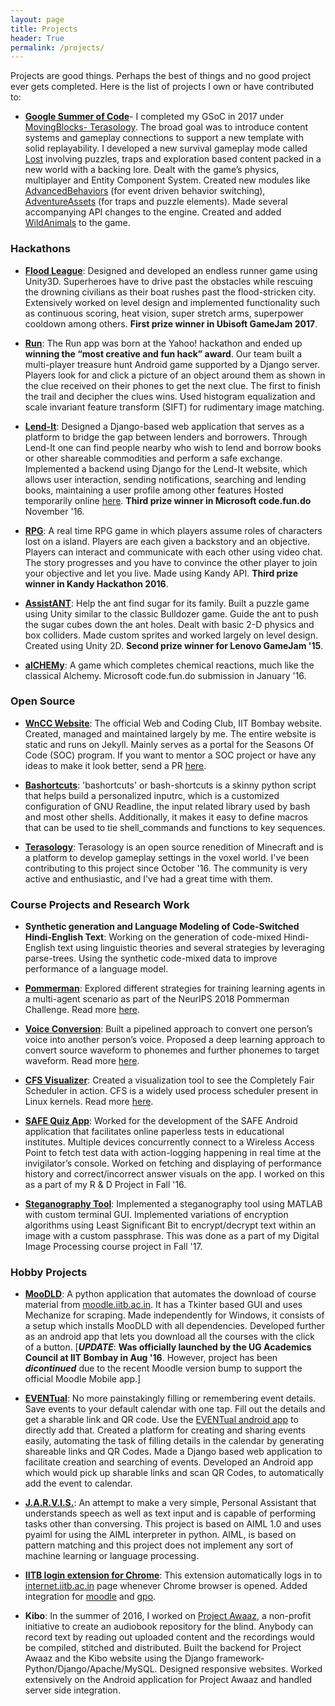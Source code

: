```yaml
---
layout: page
title: Projects
header: True
permalink: /projects/
---
```


Projects are good things. Perhaps the best of things and no good project ever gets completed.
Here is the list of projects I own or have contributed to:

* [**Google Summer of Code**][Google Summer of Code]- I completed my GSoC in 2017 under [MovingBlocks- Terasology][MovingBlocks- Terasology]. The broad goal was to introduce content systems and gameplay connections to support a new template with solid replayability. I developed a new survival gameplay mode called [Lost][Lost] involving puzzles, traps and exploration based content packed in a new world with a backing lore. Dealt with the game’s physics, multiplayer and Entity Component System. Created new modules like [AdvancedBehaviors][AdvancedBehaviors] (for event driven behavior switching), [AdventureAssets][AdventureAssets] (for traps and puzzle elements). Made several accompanying API changes to the engine. Created and added [WildAnimals] to the game.

### Hackathons

* [**Flood League**][Flood League]: Designed and developed an endless runner game using Unity3D. Superheroes have to drive past the obstacles while rescuing the drowning civilians as their boat rushes past the flood-stricken city. Extensively worked on level design and implemented functionality such as continuous scoring, heat vision, super stretch arms, superpower cooldown among others. **First prize winner in Ubisoft GameJam 2017**.

* [**Run**][Run]: The Run app was born at the Yahoo! hackathon and ended up **winning the “most creative and fun hack” award**. Our team built a multi-player treasure hunt Android game supported by a Django server. Players look for and click a picture of an object around them as shown in the clue received on their phones to get the next clue. The first to finish the trail and decipher the clues wins. Used histogram equalization and scale invariant feature transform (SIFT) for rudimentary image matching.

* [**Lend-It**][Lend-It]: Designed a Django-based web application that serves as a platform to bridge the gap between lenders and borrowers. Through Lend-It one can find people nearby who wish to lend and borrow books or other shareable commodities and perform a safe exchange. Implemented a backend using Django for the Lend-It website, which allows user interaction, sending notifications, searching and lending books, maintaining a user profile among other features Hosted temporarily online [here](http://pacific-dawn-55810.herokuapp.com/). **Third prize winner in Microsoft code.fun.do** November '16.

* [**RPG**][RPG]: A real time RPG game in which players assume roles of characters lost on a island. Players are each given a backstory and an objective. Players can interact and communicate with each other using video chat. The story progresses and you have to convince the other player to join your objective and let you live. Made using Kandy API. **Third prize winner in Kandy Hackathon 2016**.

* [**AssistANT**][AssistANT]: Help the ant find sugar for its family. Built a puzzle game using Unity similar to the classic Bulldozer game. Guide the ant to push the sugar cubes down the ant holes. Dealt with basic 2-D physics and box colliders. Made custom sprites and worked largely on level design. Created using Unity 2D. **Second prize winner for Lenovo GameJam '15**.

* [**alCHEMy**][alCHEMy]: A game which completes chemical reactions, much like the classical Alchemy. Microsoft code.fun.do submission in January '16.

### Open Source

* [**WnCC Website**][WnCC Website]: The official Web and Coding Club, IIT Bombay website. Created, managed and maintained largely by me. The entire website is static and runs on Jekyll. Mainly serves as a portal for the Seasons Of Code (SOC) program. If you want to mentor a SOC project or have any ideas to make it look better, send a PR [here][WnCCRepo].

* [**Bashortcuts**][Bashortcuts]: 'bashortcuts' or bash-shortcuts is a skinny python script that helps build a personalized inputrc, which is a customized configuration of GNU Readline, the input related library used by bash and most other shells. Additionally, it makes it easy to define macros that can be used to tie shell_commands and functions to key sequences.

* [**Terasology**][Terasology]: Terasology is an open source renedition of Minecraft and is a platform to develop gameplay settings in the voxel world. I've been contributing to this project since October '16. The community is very active and enthusiastic, and I've had a great time with them.

### Course Projects and Research Work

* **Synthetic generation and Language Modeling of Code-Switched Hindi-English Text**: Working on the generation of code-mixed Hindi-English text using linguistic theories and several strategies by leveraging parse-trees. Using the synthetic code-mixed data to improve performance of a language model.

* [**Pommerman**][pommerman-blog]: Explored different strategies for training learning agents in a multi-agent scenario as part of the NeurIPS 2018 Pommerman Challenge. Read more [here][pommerman-blog].

* [**Voice Conversion**][voice-conversion-blog]: Built a pipelined approach to convert one person’s voice into another person’s voice. Proposed a deep learning approach to convert source waveform to phonemes and further phonemes to target waveform. Read more [here][voice-conversion-blog].

* [**CFS Visualizer**][CFS-visualizer-blog]: Created a visualization tool to see the Completely Fair Scheduler in action. CFS is a widely used process scheduler present in Linux kernels. Read more [here][CFS-visualizer-blog].

* [**SAFE Quiz App**][SAFE Quiz App]: Worked for the development of the SAFE Android application that facilitates online paperless tests in educational institutes. Multiple devices concurrently connect to a Wireless Access Point to fetch test data with action-logging happening in real time at the invigilator’s console. Worked on fetching and displaying of performance history and correct/incorrect answer visuals on the app. I worked on this as a part of my R & D Project in Fall '16.

* [**Steganography Tool**][Steganography Tool]: Implemented a steganography tool using MATLAB with custom terminal GUI. Implemented variations of encryption algorithms using Least Significant Bit to encrypt/decrypt text within an image with a custom passphrase. This was done as a part of my Digital Image Processing course project in Fall '17.

### Hobby Projects

* [**MooDLD**][MooDLD]: A python application that automates the download of course material from [moodle.iitb.ac.in](moodle.iitb.ac.in). It has a Tkinter based GUI and uses Mechanize for scraping. Made independently for Windows, it consists of a setup which installs MooDLD with all dependencies. Developed further as an android app that lets you download all the courses with the click of a button. [***UPDATE***: **Was officially launched by the UG Academics Council at IIT Bombay in Aug '16**. However, project has been ***dicontinued*** due to the recent Moodle version bump to support the official Moodle Mobile app.]

* [**EVENTual**][EVENTual]: No more painstakingly filling or remembering event details. Save events to your default calendar with one tap. Fill out the details and get a sharable link and QR code. Use the [EVENTual android app] to directly add that. Created a platform for creating and sharing events easily, automating the task of filling details in the calendar by generating shareable links and QR Codes. Made a Django based web application to facilitate creation and searching of events. Developed an Android app which would pick up sharable links and scan QR Codes, to automatically add the event to calendar.

* [**J.A.R.V.I.S.**][J.A.R.V.I.S.]: An attempt to make a very simple, Personal Assistant that understands speech as well as text input and is capable of performing tasks other than conversing. This project is based on AIML 1.0 and uses pyaiml for using the AIML interpreter in python. AIML, is based on pattern matching and this project does not implement any sort of machine learning or language processing.

* [**IITB login extension for Chrome**][IITB login extension for Chrome]: This extension automatically logs in to [internet.iitb.ac.in](internet.iitb.ac.in) page whenever Chrome browser is opened. Added integration for [moodle](moodle.iitb.ac.in) and [gpo](gpo.iitb.ac.in).

* **Kibo**: In the summer of 2016, I worked on [Project Awaaz][Project Awaaz], a non-profit initiative to create an audiobook repository for the blind. Anybody can record text by reading out uploaded content and the recordings would be compiled, stitched and distributed. Built the backend for Project Awaaz and the Kibo website using the Django framework- Python/Django/Apache/MySQL. Designed responsive websites. Worked extensively on the Android application for Project Awaaz and handled server side integration.


[Project Awaaz]: http://projectawaaz.org/
[Flood League]: https://github.com/Ferozepurwale/Flood-League/
[Lost]: https://github.com/Terasology/Lost/
[AdvancedBehaviors]: https://github.com/Terasology/AdvancedBehaviors/
[AdventureAssets]: https://github.com/Terasology/AdventureAssets
[WildAnimals]: https://github.com/Terasology/WildAnimals
[Google Summer of Code]: /2017/08/15/GSoC-wrap-up.html
[MovingBlocks- Terasology]: https://github.com/MovingBlocks/Terasology
[J.A.R.V.I.S.]:https://github.com/nihal111/J.A.R.V.I.S
[Terasology]: https://github.com/MovingBlocks/Terasology
[EVENTual android app]: https://play.google.com/store/apps/details?id=co.eventual.ferozepurvale.eventual
[EVENTual]: https://github.com/Ferozepurwale/EVENTual
[WnCCRepo]: https://github.com/nihal111/WnCC
[WnCC Website]: http://wncc-iitb.org/
[Lend-It]: http://pacific-dawn-55810.herokuapp.com
[MooDLD]: https://github.com/nihal111/MooDLD
[IITB login extension for Chrome]: https://github.com/nihal111/IITB-login-extension-Chrome
[AssistANT]: https://github.com/nihal111/nihal111.github.io/releases/download/v0.1/AssistANT.zip
[RPG]: https://github.com/nihal111/RPG
[alCHEMy]: https://github.com/nihal111/alCHEMy
[Run]: https://github.com/CodeMaxx/Run-App
[Bashortcuts]: https://github.com/nihal111/bashortcuts
[SAFE Quiz App]: http://safe.cse.iitb.ac.in/
[Voice Conversion]: https://github.com/nihal111/voice-conversion
[Steganography Tool]: https://github.com/nihal111/steganography
[voice-conversion-blog]: https://nihal111.github.io/2018/04/30/voice-conversion.html
[pommerman-blog]: https://nihal111.github.io/2018/11/25/pommerman-rl.html
[CFS-visualizer-blog]: https://nihal111.github.io/2017/11/15/cfs-visualizer.html
